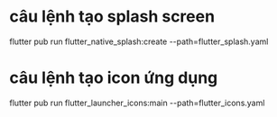 # câu lệnh tạo splash screen
flutter pub run flutter_native_splash:create --path=flutter_splash.yaml

# câu lệnh tạo icon ứng dụng
flutter pub run flutter_launcher_icons:main --path=flutter_icons.yaml

